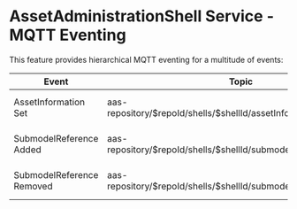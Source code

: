 # AssetAdministrationShell Service - MQTT Eventing
This feature provides hierarchical MQTT eventing for a multitude of events:

| Event       |Topic        | Payload |
| ----------- | ----------- |    ---     |
| AssetInformation Set | aas-repository/\$repoId/shells/\$shellId/assetInformation/updated | Created AssetInformation JSON |
| SubmodelReference Added | aas-repository/\$repoId/shells/$shellId/submodelReferences/created | Created SubmodelReference JSON |
| SubmodelReference Removed | aas-repository/\$repoId/shells/\$shellId/submodelReferences/deleted | Deleted SubmodelReference JSON |
